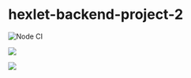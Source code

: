 # hexlet-backend-project-2

![Node CI](https://github.com/eifory/backend-project-lvl2/workflows/Node%20CI/badge.svg?branch=master)

<p>
  <a href="https://codeclimate.com/github/eifory/backend-project-lvl2/maintainability"><img src="https://api.codeclimate.com/v1/badges/023fbddbc8c9c9e246f7/maintainability" /></a>
</p>
<p>
  <a href="https://codeclimate.com/github/eifory/backend-project-lvl2/test_coverage"><img src="https://api.codeclimate.com/v1/badges/023fbddbc8c9c9e246f7/test_coverage" />
  </a>
</p>

